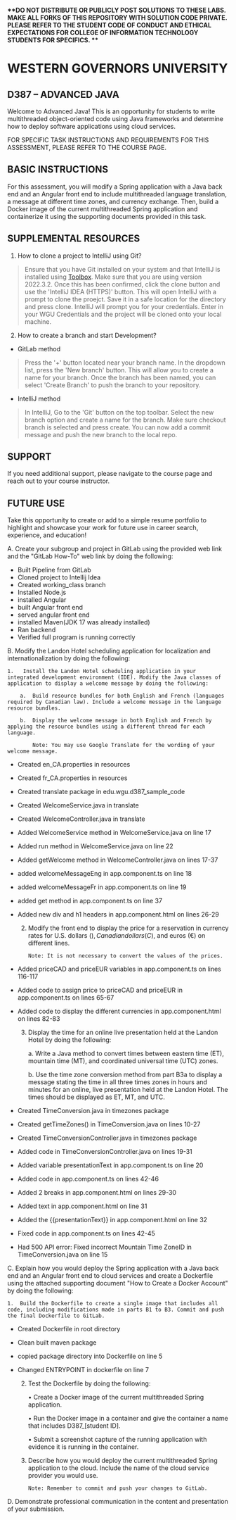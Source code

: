 <strong> **DO NOT DISTRIBUTE OR PUBLICLY POST SOLUTIONS TO THESE LABS. MAKE ALL FORKS OF THIS REPOSITORY WITH SOLUTION CODE PRIVATE. PLEASE REFER TO THE STUDENT CODE OF CONDUCT AND ETHICAL EXPECTATIONS FOR COLLEGE OF INFORMATION TECHNOLOGY STUDENTS FOR SPECIFICS. ** </strong>

# WESTERN GOVERNORS UNIVERSITY 
## D387 – ADVANCED JAVA
Welcome to Advanced Java! This is an opportunity for students to write multithreaded object-oriented code using Java frameworks and determine how to deploy software applications using cloud services.

FOR SPECIFIC TASK INSTRUCTIONS AND REQUIREMENTS FOR THIS ASSESSMENT, PLEASE REFER TO THE COURSE PAGE.
## BASIC INSTRUCTIONS
For this assessment, you will modify a Spring application with a Java back end and an Angular front end to include multithreaded language translation, a message at different time zones, and currency exchange. Then, build a Docker image of the current multithreaded Spring application and containerize it using the supporting documents provided in this task.


## SUPPLEMENTAL RESOURCES 
1.	How to clone a project to IntelliJ using Git?

> Ensure that you have Git installed on your system and that IntelliJ is installed using [Toolbox](https://www.jetbrains.com/toolbox-app/). Make sure that you are using version 2022.3.2. Once this has been confirmed, click the clone button and use the 'IntelliJ IDEA (HTTPS)' button. This will open IntelliJ with a prompt to clone the proejct. Save it in a safe location for the directory and press clone. IntelliJ will prompt you for your credentials. Enter in your WGU Credentials and the project will be cloned onto your local machine.  

2. How to create a branch and start Development?

- GitLab method
> Press the '+' button located near your branch name. In the dropdown list, press the 'New branch' button. This will allow you to create a name for your branch. Once the branch has been named, you can select 'Create Branch' to push the branch to your repository.

- IntelliJ method
> In IntelliJ, Go to the 'Git' button on the top toolbar. Select the new branch option and create a name for the branch. Make sure checkout branch is selected and press create. You can now add a commit message and push the new branch to the local repo.

## SUPPORT
If you need additional support, please navigate to the course page and reach out to your course instructor.
## FUTURE USE
Take this opportunity to create or add to a simple resume portfolio to highlight and showcase your work for future use in career search, experience, and education!

A.  Create your subgroup and project in GitLab using the provided web link and the "GitLab How-To" web link by doing the following:

- Built Pipeline from GitLab
- Cloned project to Intellij Idea
- Created working_class branch
- Installed Node.js
- installed Angular
- built Angular front end
- served angular front end
- installed Maven(JDK 17 was already installed)
- Ran backend
- Verified full program is running correctly

B.  Modify the Landon Hotel scheduling application for localization and internationalization by doing the following:

    1.   Install the Landon Hotel scheduling application in your integrated development environment (IDE). Modify the Java classes of application to display a welcome message by doing the following:

        a.  Build resource bundles for both English and French (languages required by Canadian law). Include a welcome message in the language resource bundles.

        b.  Display the welcome message in both English and French by applying the resource bundles using a different thread for each language.

            Note: You may use Google Translate for the wording of your welcome message.

- Created en_CA.properties in resources
- Created fr_CA.properties in resources
- Created translate package in edu.wgu.d387_sample_code
- Created WelcomeService.java in translate
- Created WelcomeController.java in translate
- Added WelcomeService method in WelcomeService.java on line 17
- Added run method in WelcomeService.java on line 22
- Added getWelcome method in WelcomeController.java on lines 17-37
- added welcomeMessageEng in app.component.ts on line 18
- added welcomeMessageFr in app.component.ts on line 19
- added get method in app.component.ts on line 37
- Added new div and h1 headers in app.component.html on lines 26-29

    2.  Modify the front end to display the price for a reservation in currency rates for U.S. dollars ($), Canadian dollars (C$), and euros (€) on different lines.

            Note: It is not necessary to convert the values of the prices.

- Added priceCAD and priceEUR variables in app.component.ts on lines 116-117
- Added code to assign price to priceCAD and priceEUR in app.component.ts on lines 65-67
- Added code to display the different currencies in app.component.html on lines 82-83

    3.  Display the time for an online live presentation held at the Landon Hotel by doing the following:

        a.  Write a Java method to convert times between eastern time (ET), mountain time (MT), and coordinated universal time (UTC) zones.

        b.  Use the time zone conversion method from part B3a to display a message stating the time in all three times zones in hours and minutes for an online, live presentation held at the Landon Hotel. The times should be displayed as ET, MT, and UTC.

- Created TimeConversion.java in timezones package
- Created getTimeZones() in TimeConversion.java on lines 10-27
- Created TimeConversionController.java in timezones package
- Added code in TimeConversionController.java on lines 19-31
- Added variable presentationText in app.component.ts on line 20
- Added code in app.component.ts on lines 42-46
- Added 2 breaks in app.component.html on lines 29-30
- Added text in app.component.html on line 31
- Added the {{presentationText}} in app.component.html on line 32
- Fixed code in app.component.ts on lines 42-45
- Had 500 API error: Fixed incorrect Mountain Time ZoneID in TimeConversion.java on line 15

C.  Explain how you would deploy the Spring application with a Java back end and an Angular front end to cloud services and create a Dockerfile using the attached supporting document "How to Create a Docker Account" by doing the following:

    1.  Build the Dockerfile to create a single image that includes all code, including modifications made in parts B1 to B3. Commit and push the final Dockerfile to GitLab.

- Created Dockerfile in root directory
- Clean built maven package
- copied package directory into Dockerfile on line 5
- Changed ENTRYPOINT in dockerfile on line 7

    2.  Test the Dockerfile by doing the following:

        •   Create a Docker image of the current multithreaded Spring application.

        •   Run the Docker image in a container and give the container a name that includes D387_[student ID].

        •   Submit a screenshot capture of the running application with evidence it is running in the container.

    3.  Describe how you would deploy the current multithreaded Spring application to the cloud. Include the name of the cloud service provider you would use.

            Note: Remember to commit and push your changes to GitLab.

D.  Demonstrate professional communication in the content and presentation of your submission.